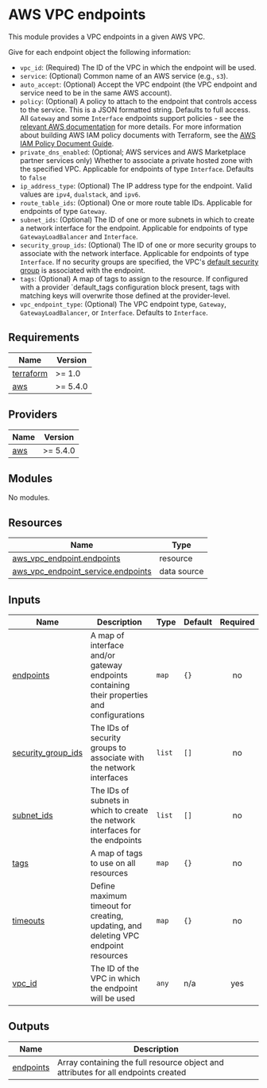 # AWS VPC endpoints

This module provides a VPC endpoints in a given AWS VPC.

Give for each endpoint object the following information:

* `vpc_id`: (Required) The ID of the VPC in which the endpoint will be used.
* `service`: (Optional) Common name of an AWS service (e.g., `s3`).
* `auto_accept`: (Optional) Accept the VPC endpoint (the VPC endpoint and service need to be in the same AWS account).
* `policy`: (Optional) A policy to attach to the endpoint that controls access to the service. This is a JSON formatted
  string. Defaults to full access. All `Gateway` and some `Interface` endpoints support policies - see the [relevant AWS
  documentation](https://docs.aws.amazon.com/vpc/latest/privatelink/vpc-endpoints-access.html) for more details. For more
  information about building AWS IAM policy documents with Terraform, see
  the [AWS IAM Policy Document Guide](https://developer.hashicorp.com/terraform/tutorials/aws/aws-iam-policy).
* `private_dns_enabled`: (Optional; AWS services and AWS Marketplace partner services only) Whether to associate a
  private hosted zone with the specified VPC. Applicable for endpoints of type `Interface`. Defaults to `false`
* `ip_address_type`: (Optional) The IP address type for the endpoint. Valid values are `ipv4`, `dualstack`, and `ipv6`.
* `route_table_ids`: (Optional) One or more route table IDs. Applicable for endpoints of type `Gateway`.
* `subnet_ids`: (Optional) The ID of one or more subnets in which to create a network interface for the endpoint. Applicable
  for endpoints of type `GatewayLoadBalancer` and `Interface`.
* `security_group_ids`: (Optional) The ID of one or more security groups to associate with the network interface. Applicable
  for endpoints of type `Interface`. If no security groups are specified, the
  VPC's [default security group](https://docs.aws.amazon.com/vpc/latest/userguide/vpc-security-groups.html#DefaultSecurityGroup)
  is associated with the endpoint.
* `tags`: (Optional) A map of tags to assign to the resource. If configured with a provider `default_tags configuration
  block present, tags with matching keys will overwrite those defined at the provider-level.
* `vpc_endpoint_type`: (Optional) The VPC endpoint type, `Gateway`, `GatewayLoadBalancer`, or `Interface`. Defaults
  to `Interface`.


<!-- BEGIN_TF_DOCS -->
## Requirements

| Name | Version |
|------|---------|
| <a name="requirement_terraform"></a> [terraform](#requirement\_terraform) | >= 1.0 |
| <a name="requirement_aws"></a> [aws](#requirement\_aws) | >= 5.4.0 |

## Providers

| Name | Version |
|------|---------|
| <a name="provider_aws"></a> [aws](#provider\_aws) | >= 5.4.0 |

## Modules

No modules.

## Resources

| Name | Type |
|------|------|
| [aws_vpc_endpoint.endpoints](https://registry.terraform.io/providers/hashicorp/aws/latest/docs/resources/vpc_endpoint) | resource |
| [aws_vpc_endpoint_service.endpoints](https://registry.terraform.io/providers/hashicorp/aws/latest/docs/data-sources/vpc_endpoint_service) | data source |

## Inputs

| Name | Description | Type | Default | Required |
|------|-------------|------|---------|:--------:|
| <a name="input_endpoints"></a> [endpoints](#input\_endpoints) | A map of interface and/or gateway endpoints containing their properties and configurations | `map` | `{}` | no |
| <a name="input_security_group_ids"></a> [security\_group\_ids](#input\_security\_group\_ids) | The IDs of security groups to associate with the network interfaces | `list` | `[]` | no |
| <a name="input_subnet_ids"></a> [subnet\_ids](#input\_subnet\_ids) | The IDs of subnets in which to create the network interfaces for the endpoints | `list` | `[]` | no |
| <a name="input_tags"></a> [tags](#input\_tags) | A map of tags to use on all resources | `map` | `{}` | no |
| <a name="input_timeouts"></a> [timeouts](#input\_timeouts) | Define maximum timeout for creating, updating, and deleting VPC endpoint resources | `map` | `{}` | no |
| <a name="input_vpc_id"></a> [vpc\_id](#input\_vpc\_id) | The ID of the VPC in which the endpoint will be used | `any` | n/a | yes |

## Outputs

| Name | Description |
|------|-------------|
| <a name="output_endpoints"></a> [endpoints](#output\_endpoints) | Array containing the full resource object and attributes for all endpoints created |
<!-- END_TF_DOCS -->